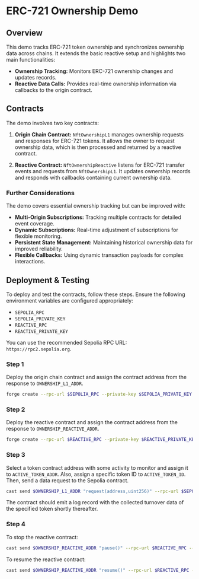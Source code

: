 # ERC-721 Ownership Demo

## Overview

This demo tracks ERC-721 token ownership and synchronizes ownership data across chains. It extends the basic reactive setup and highlights two main functionalities:

- **Ownership Tracking:** Monitors ERC-721 ownership changes and updates records.
- **Reactive Data Calls:** Provides real-time ownership information via callbacks to the origin contract.

## Contracts

The demo involves two key contracts:

1. **Origin Chain Contract:** `NftOwnershipL1` manages ownership requests and responses for ERC-721 tokens. It allows the owner to request ownership data, which is then processed and returned by a reactive contract.

2. **Reactive Contract:** `NftOwnershipReactive` listens for ERC-721 transfer events and requests from `NftOwnershipL1`. It updates ownership records and responds with callbacks containing current ownership data.

### Further Considerations

The demo covers essential ownership tracking but can be improved with:

- **Multi-Origin Subscriptions:** Tracking multiple contracts for detailed event coverage.
- **Dynamic Subscriptions:** Real-time adjustment of subscriptions for flexible monitoring.
- **Persistent State Management:** Maintaining historical ownership data for improved reliability.
- **Flexible Callbacks:** Using dynamic transaction payloads for complex interactions.

## Deployment & Testing

To deploy and test the contracts, follow these steps. Ensure the following environment variables are configured appropriately:

* `SEPOLIA_RPC`
* `SEPOLIA_PRIVATE_KEY`
* `REACTIVE_RPC`
* `REACTIVE_PRIVATE_KEY`

You can use the recommended Sepolia RPC URL: `https://rpc2.sepolia.org`.

### Step 1

Deploy the origin chain contract and assign the contract address from the response to `OWNERSHIP_L1_ADDR`.

```bash
forge create --rpc-url $SEPOLIA_RPC --private-key $SEPOLIA_PRIVATE_KEY src/demos/erc721-ownership/NftOwnershipL1.sol:NftOwnershipL1 --constructor-args 0x0000000000000000000000000000000000000000
```

### Step 2

Deploy the reactive contract and assign the contract address from the response to `OWNERSHIP_REACTIVE_ADDR`.

```bash
forge create --rpc-url $REACTIVE_RPC --private-key $REACTIVE_PRIVATE_KEY src/demos/erc721-ownership/NftOwnershipReactive.sol:NftOwnershipReactive --constructor-args $OWNERSHIP_L1_ADDR
```

### Step 3

Select a token contract address with some activity to monitor and assign it to `ACTIVE_TOKEN_ADDR`. Also, assign a specific token ID to `ACTIVE_TOKEN_ID`. Then, send a data request to the Sepolia contract.

```bash
cast send $OWNERSHIP_L1_ADDR "request(address,uint256)" --rpc-url $SEPOLIA_RPC --private-key $SEPOLIA_PRIVATE_KEY $ACTIVE_TOKEN_ADDR $ACTIVE_TOKEN_ID
```

The contract should emit a log record with the collected turnover data of the specified token shortly thereafter.

### Step 4

To stop the reactive contract:

```bash
cast send $OWNERSHIP_REACTIVE_ADDR "pause()" --rpc-url $REACTIVE_RPC --private-key $REACTIVE_PRIVATE_KEY
```

To resume the reactive contract:

```bash
cast send $OWNERSHIP_REACTIVE_ADDR "resume()" --rpc-url $REACTIVE_RPC --private-key $REACTIVE_PRIVATE_KEY
```
